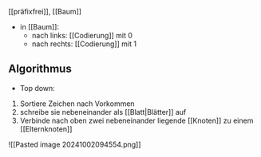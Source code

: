 
[[präfixfrei]], [[Baum]]

- in [[Baum]]:
	- nach links: [[Codierung]] mit $0$
	- nach rechts: [[Codierung]] mit $1$

## Algorithmus
- Top down:
1. Sortiere Zeichen nach Vorkommen
2. schreibe sie nebeneinander als [[Blatt|Blätter]] auf
3. Verbinde nach oben zwei nebeneinander liegende [[Knoten]] zu einem [[Elternknoten]]

![[Pasted image 20241002094554.png]]